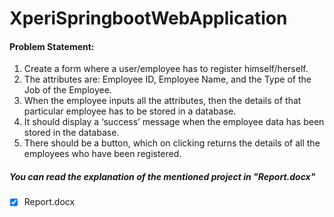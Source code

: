 # XperiSpringbootWebApplication

#### Problem Statement: 

1.	Create a form where a user/employee has to register himself/herself.
2.	The attributes are: Employee ID, Employee Name, and the Type of the Job of the Employee.
3.	When the employee inputs all the attributes, then the details of that particular employee has to be stored in a database.
4.	It should display a ‘success’ message when the employee data has been stored in the database.
5.	There should be a button, which on clicking returns the details of all the employees who have been registered.

##### You can read the explanation of the mentioned project in "Report.docx"
- [x] Report.docx
